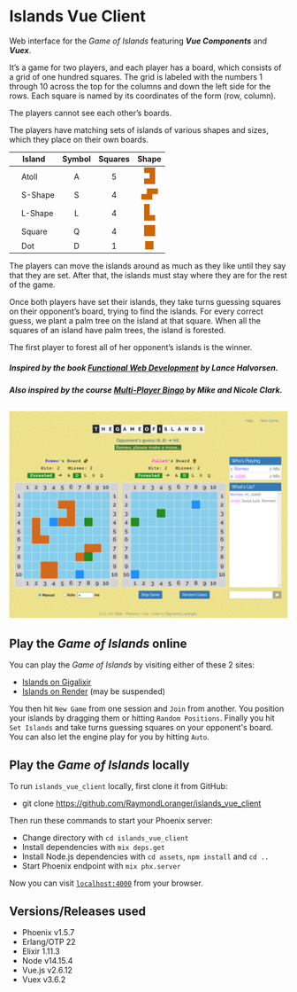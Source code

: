 # Islands Vue Client

Web interface for the _Game of Islands_
featuring **_Vue Components_** and **_Vuex_**.

It’s a game for two players, and each player has a board, which consists of a
grid of one hundred squares. The grid is labeled with the numbers 1 through
10 across the top for the columns and down the left side for the rows.
Each square is named by its coordinates of the form (row, column).

The players cannot see each other’s boards.

The players have matching sets of islands of various shapes and sizes, which
they place on their own boards.

|Island                         |Symbol|Squares|Shape              |
|-------------------------------|:----:|:-----:|:-----------------:|
|&nbsp;&nbsp;&nbsp;&nbsp;Atoll  |  A   |   5   |![atoll][atoll]    |
|&nbsp;&nbsp;&nbsp;&nbsp;S-Shape|  S   |   4   |![s-shape][s-shape]|
|&nbsp;&nbsp;&nbsp;&nbsp;L-Shape|  L   |   4   |![l-shape][l-shape]|
|&nbsp;&nbsp;&nbsp;&nbsp;Square |  Q   |   4   |![square][square]  |
|&nbsp;&nbsp;&nbsp;&nbsp;Dot    |  D   |   1   |![dot][dot]        |

The players can move the islands around as much as they like until they say
that they are set. After that, the islands must stay where they are for the
rest of the game.

Once both players have set their islands, they take turns guessing squares
on their opponent’s board, trying to find the islands. For every correct guess,
we plant a palm tree on the island at that square. When all the squares
of an island have palm trees, the island is forested.

The first player to forest all of her opponent’s islands is the winner.

##### Inspired by the book [Functional Web Development](https://pragprog.com/book/lhelph/functional-web-development-with-elixir-otp-and-phoenix) by Lance Halvorsen.

##### Also inspired by the course [Multi-Player Bingo](https://pragmaticstudio.com/courses/unpacked-bingo) by Mike and Nicole Clark.

## ![game](assets/static/images/game-of-islands.png)

## Play the _Game of Islands_ online

You can play the _Game of Islands_ by visiting either of these 2 sites:

* [Islands on Gigalixir][Islands on Gigalixir]
* [Islands on Render][Islands on Render] (may be suspended)

You then hit `New Game` from one session and `Join` from another.
You position your islands by dragging them or hitting `Random Positions`.
Finally you hit `Set Islands` and take turns guessing squares on your
opponent's board. You can also let the engine play for you by hitting `Auto`.

## Play the _Game of Islands_ locally

To run `islands_vue_client` locally, first clone it from GitHub:

* git clone https://github.com/RaymondLoranger/islands_vue_client

Then run these commands to start your Phoenix server:

* Change directory with `cd islands_vue_client`
* Install dependencies with `mix deps.get`
* Install Node.js dependencies with `cd assets`, `npm install` and `cd ..`
* Start Phoenix endpoint with `mix phx.server`

Now you can visit [`localhost:4000`](http://localhost:4000) from your browser.

## Versions/Releases used

- Phoenix v1.5.7
- Erlang/OTP 22
- Elixir 1.11.3
- Node v14.15.4
- Vue.js v2.6.12
- Vuex v3.6.2

[atoll]: assets/static/images/atoll.png
[s-shape]: assets/static/images/s-shape.png
[l-shape]: assets/static/images/l-shape.png
[square]: assets/static/images/square.png
[dot]: assets/static/images/dot.png

[Islands on Gigalixir]: https://unused-stained-newtnutria.gigalixirapp.com/
[Islands on Render]: https://islands-0kdm.onrender.com/
